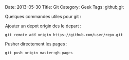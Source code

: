 Date: 2013-05-30
Title: Git
Category: Geek
Tags: github,git

Quelques commandes utiles pour git :

Ajouter un depot origin des le depart :

    git remote add origin https://github.com/user/repo.git


Pusher directement les pages :

    git push origin master:gh-pages
